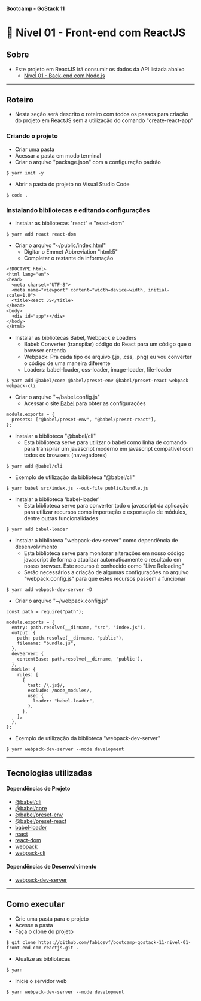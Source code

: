 ####  Bootcamp - GoStack 11
# 🚀 Nível 01 - Front-end com ReactJS

## Sobre

- Este projeto em ReactJS irá consumir os dados da API listada abaixo
  - [Nível 01 - Back-end com Node.js](https://github.com/fabiosvf/bootcamp-gostack-11-nivel-01-back-end-com-node-js)

---

## Roteiro

- Nesta seção será descrito o roteiro com todos os passos para criação do projeto em ReactJS sem a utilização do comando "create-react-app"

### Criando o projeto
- Criar uma pasta
- Acessar a pasta em modo terminal
- Criar o arquivo "package.json" com a configuração padrão
```
$ yarn init -y
```
- Abrir a pasta do projeto no Visual Studio Code
```
$ code .
```
### Instalando bibliotecas e editando configurações
- Instalar as bibliotecas "react" e "react-dom"
```
$ yarn add react react-dom
```
- Criar o arquivo "~/public/index.html"
  - Digitar o Emmet Abbreviation "html:5"
  - Completar o restante da informação
```
<!DOCTYPE html>
<html lang="en">
<head>
  <meta charset="UTF-8">
  <meta name="viewport" content="width=device-width, initial-scale=1.0">
  <title>React JS</title>
</head>
<body>
  <div id="app"></div>
</body>
</html>
```
- Instalar as bibliotecas Babel, Webpack e Loaders
  - Babel: Converter (transpilar) código do React para um código que o browser entenda
  - Webpack: Pra cada tipo de arquivo (.js, .css, .png) eu vou converter o código de uma maneira diferente
  - Loaders: babel-loader, css-loader, image-loader, file-loader
```
$ yarn add @babel/core @babel/preset-env @babel/preset-react webpack webpack-cli
```
- Criar o arquivo "~/babel.config.js"
  - Acessar o site [Babel](https://babeljs.io/docs/en/configuration) para obter as configurações
```
module.exports = {
  presets: ["@babel/preset-env", "@babel/preset-react"],
};
```
- Instalar a biblioteca "@babel/cli"
  - Esta biblioteca serve para utilizar o babel como linha de comando para transpilar um javascript moderno em javascript compatível com todos os browsers (navegadores)
```
$ yarn add @babel/cli
```
- Exemplo de utilização da biblioteca "@babel/cli"
```
$ yarn babel src/index.js --out-file public/bundle.js
```
- Instalar a biblioteca 'babel-loader'
  - Esta biblioteca serve para converter todo o javascript da aplicação para utilizar recursos como importação e exportação de módulos, dentre outras funcionalidades
```
$ yarn add babel-loader
```
- Instalar a biblioteca "webpack-dev-server" como dependência de desenvolvimento
  - Esta biblioteca serve para monitorar alterações em nosso código javascript de forma a atualizar automaticamente o resultado em nosso browser. Este recurso é conhecido como "Live Reloading"
  - Serão necessários a criação de algumas configurações no arquivo "webpack.config.js" para que estes recursos passem a funcionar
```
$ yarn add webpack-dev-server -D
```
- Criar o arquivo "~/webpack.config.js"
```
const path = require("path");

module.exports = {
  entry: path.resolve(__dirname, "src", "index.js"),
  output: {
    path: path.resolve(__dirname, "public"),
    filename: "bundle.js",
  },
  devServer: {
    contentBase: path.resolve(__dirname, 'public'),
  },
  module: {
    rules: [
      {
        test: /\.js$/,
        exclude: /node_modules/,
        use: {
          loader: "babel-loader",
        },
      },
    ],
  },
};
```
- Exemplo de utilização da biblioteca "webpack-dev-server"
```
$ yarn webpack-dev-server --mode development
```

---

## Tecnologias utilizadas

#### Dependências de Projeto
- [@babel/cli](https://yarnpkg.com/package/@babel/cli)
- [@babel/core](https://yarnpkg.com/package/@babel/core)
- [@babel/preset-env](https://yarnpkg.com/package/@babel/preset-env)
- [@babel/preset-react](https://yarnpkg.com/package/@babel/preset-react)
- [babel-loader](https://yarnpkg.com/package/babel-loader)
- [react](https://yarnpkg.com/package/react)
- [react-dom](https://yarnpkg.com/package/react-dom)
- [webpack](https://yarnpkg.com/package/webpack)
- [webpack-cli](https://yarnpkg.com/package/webpack-cli)

#### Dependências de Desenvolvimento
- [webpack-dev-server](https://yarnpkg.com/package/webpack-dev-server)
---

## Como executar
- Crie uma pasta para o projeto
- Acesse a pasta
- Faça o clone do projeto
```
$ git clone https://github.com/fabiosvf/bootcamp-gostack-11-nivel-01-front-end-com-reactjs.git .
```
- Atualize as bibliotecas
```
$ yarn
```
- Inicie o servidor web
```
$ yarn webpack-dev-server --mode development
```